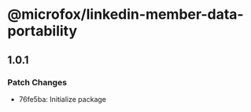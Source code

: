 # @microfox/linkedin-member-data-portability

## 1.0.1

### Patch Changes

- 76fe5ba: Initialize package
